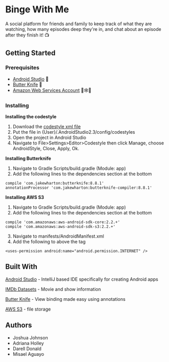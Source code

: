 # **Binge With Me**
A social platform for friends and family to keep track of what they are watching, how many episodes deep they're in, and chat about an episode after they finish it! 📺

## Getting Started
### Prerequisites
* [Android Studio](https://developer.android.com/studio/index.html) 🤖
* [Butter Knife](http://jakewharton.github.io/butterknife/) 🔪
* [Amazon Web Services Account](aws.amazon.com) 🌴🕸🔧

### Installing
**Installing the codestyle**
1) Download the [codestyle xml file](https://drive.google.com/open?id=1X5HlyATpo2-s7iCTnMvCNgm5-FPOB6on)
2) Put the file in {User}/.AndroidStudio2.3/config/codestyles
3) Open the project in Android Studio
4) Navigate to File>Settings>Editor>Codestyle then click Manage, choose AndroidStyle, Close, Apply, Ok.

**Installing Butterknife**
1) Navigate to Gradle Scripts/build.gradle (Module: app)
2) Add the following lines to the dependencies section at the bottom
```
compile 'com.jakewharton:butterknife:8.8.1'
annotationProcessor 'com.jakewharton:butterknife-compiler:8.8.1'
```

**Installing AWS S3**
1) Navigate to Gradle Scripts/build.gradle (Module: app)
2) Add the following lines to the dependencies section at the bottom
```
compile 'com.amazonaws:aws-android-sdk-core:2.2.+'
compile 'com.amazonaws:aws-android-sdk-s3:2.2.+'
```
3) Navigate to manifests/AndroidManifest.xml
4) Add the following to above the <application> tag
```
<uses-permission android:name="android.permission.INTERNET" />
```
## Built With
[Android Studio](https://developer.android.com/studio/index.html) - IntelliJ based IDE specifically for creating Android apps

[IMDb Datasets](http://www.imdb.com/interfaces/) - Movie and show information

[Butter Knife](http://jakewharton.github.io/butterknife/) - View binding made easy using annotations

[AWS S3](https://aws.amazon.com/s3/) - file storage
## Authors
* Joshua Johnson
* Adriana Holley
* Darell Donald
* Misael Aguayo
